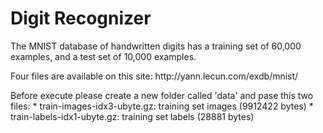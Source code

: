 # Digit Recognizer
 <p>
The MNIST database of handwritten digits has a training set of 60,000 examples, and a test set of 10,000 examples.
  <p>
Four files are available on this site: http://yann.lecun.com/exdb/mnist/ 
  <p>
Before execute please create a new folder called 'data' and pase this two files:
  * train-images-idx3-ubyte.gz:  training set images (9912422 bytes)
  * train-labels-idx1-ubyte.gz:  training set labels (28881 bytes)
